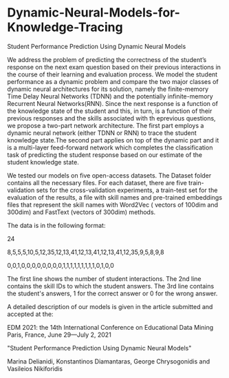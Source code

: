 # Dynamic-Neural-Models-for-Knowledge-Tracing
Student Performance Prediction Using Dynamic Neural Models


We  address  the  problem  of  predicting  the  correctness  of the student’s response on the next exam question based on their  previous  interactions  in  the  course  of  their  learning and evaluation process.  We model the student performance as a dynamic problem and compare the two major classes of dynamic neural architectures for its solution, namely the finite-memory  Time  Delay  Neural  Networks  (TDNN)  and the potentially infinite-memory Recurrent Neural Networks(RNN). Since the next response is a function of the knowledge state of the student and this, in turn, is a function of their previous responses and the skills associated with th eprevious questions, we propose a two-part network architecture.  The first part employs a dynamic neural network (either TDNN or RNN) to trace the student knowledge state.The second part applies on top of the dynamic part and it is  a  multi-layer  feed-forward  network  which  completes  the classification task of predicting the student response based on our estimate of the student knowledge state.

We tested our models on five open-access datasets.
The Dataset folder contains all the necessary files. For each dataset, there are five train-validation sets for the cross-validation experiments,  a train-test set for the evaluation of the results, a file with skill names and pre-trained embeddings files that represent the skill names with Word2Vec ( vectors of 100dim  and 300dim) and FastText (vectors of 300dim) methods. 

The data is in the following format:

24

8,5,5,5,10,5,12,35,12,13,41,12,13,41,12,13,41,12,35,9,5,8,9,8

0,0,1,0,0,0,0,0,0,0,0,1,1,1,1,1,1,1,1,1,0,1,0,0


The first line shows the number of student interactions.
The 2nd line contains the skill IDs to which the student answers.
The 3rd line contains the student's answers, 1 for the correct answer or 0 for the wrong answer.

A detailed description of our models is given in the article submitted and accepted at the:

EDM 2021: the 14th International Conference on Educational Data Mining 
Paris, France, June 29—July 2, 2021 

"Student Performance Prediction Using Dynamic Neural Models"

Marina Delianidi, Konstantinos Diamantaras, George Chrysogonidis and Vasileios Nikiforidis
